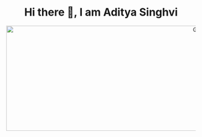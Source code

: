 <h1 align = "center">
 Hi there 👋, I am Aditya Singhvi
</h1>

<p align="center">
<img alt="GIF" src="https://64.media.tumblr.com/2d0af9c90d1b1107313cc20bda01548a/tumblr_outwxnanpp1u79o2lo1_1280.gifv" height="280" 
width = "1000"/>
 <p/>

